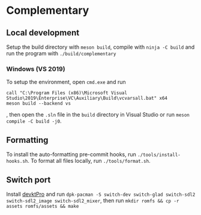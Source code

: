 # Complementary

## Local development

Setup the build directory with `meson build`, compile with `ninja -C build` and run the program with `./build/complementary`

### Windows (VS 2019)

To setup the environment, open `cmd.exe` and run
```
call "C:\Program Files (x86)\Microsoft Visual Studio\2019\Enterprise\VC\Auxiliary\Build\vcvarsall.bat" x64
meson build --backend vs
```
, then open the `.sln` file in the `build` directory in Visual Studio or run `meson compile -C build -j0`.

## Formatting

To install the auto-formatting pre-commit hooks, run `./tools/install-hooks.sh`. To format all files locally, run
`./tools/format.sh`.

## Switch port

Install [devktPro](https://devkitpro.org/wiki/Getting_Started) and run
`dpk-pacman -S switch-dev switch-glad switch-sdl2 switch-sdl2_image switch-sdl2_mixer`, then run `mkdir romfs && cp -r assets romfs/assets && make`
